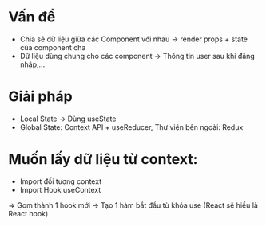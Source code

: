 # Vấn đề

- Chia sẻ dữ liệu giữa các Component với nhau -> render props + state của component cha
- Dữ liệu dùng chung cho các component -> Thông tin user sau khi đăng nhập,...

# Giải pháp

- Local State -> Dùng useState
- Global State: Context API + useReducer, Thư viện bên ngoài: Redux

# Muốn lấy dữ liệu từ context:

- Import đối tượng context
- Import Hook useContext

=> Gom thành 1 hook mới -> Tạo 1 hàm bắt đầu từ khóa use (React sẽ hiểu là React hook)
